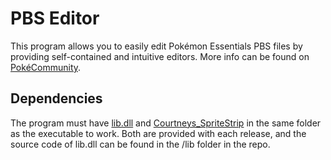 <h1>PBS Editor</h1>

This program allows you to easily edit Pokémon Essentials PBS files by providing self-contained and intuitive editors.
More info can be found on <a href="https://www.pokecommunity.com/showthread.php?t=393347">PokéCommunity</a>.

<h2>Dependencies</h2>

The program must have <u>lib.dll</u> and <u>Courtneys_SpriteStrip</u> in the same folder as the executable to work. Both are provided with each release, and the source code of lib.dll can be found in the /lib folder in the repo.